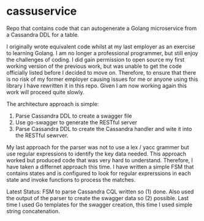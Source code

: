 # cassuservice
Repo that contains code that can autogenerate a Golang microservice from a Cassandra DDL for a table.

I originally wrote equivalent code whilst at my last employer as an exercise to learning Golang. I am no longer a professional programmer, but still enjoy the challenges of coding. I did gain permission to open source my first working version of the previous  work, but was unable to get the code officially listed before I decided to move on. Therefore, to ensure that there is no risk of my former employer causing issues for me or anyone using this library I have rewritten it in this repo. Given I am now working again this work will proceed quite slowly.

The architecture approach is simple:

1. Parse Cassandra DDL to create a swagger file
2. Use go-swagger to generate the RESTful server
3. Parse Cassandra DDL to create the Cassandra handler and wite it into the RESTful sewrver.

My last approach for the parser was not to use a lex / yacc grammer but use regular expressions to identify the key data needed. This approach worked but produced code that was very hard to understand. Therefore, I have taken a differnet approach this time. I have written a simple FSM that contains states and is configured to look for regular exprerssions in each state and invoke functions to process the matches.

Latest Status: FSM to parse Cassandra CQL written so (1) done. Also used the output of the parser to create the swagger data so (2) possible. Last time I used Go templates for the swagger creation, this time I used simple string concatenation.






